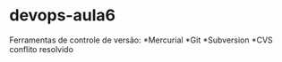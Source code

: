 # devops-aula6

Ferramentas de controle de versão:
*Mercurial 
*Git 
*Subversion
*CVS
conflito resolvido
